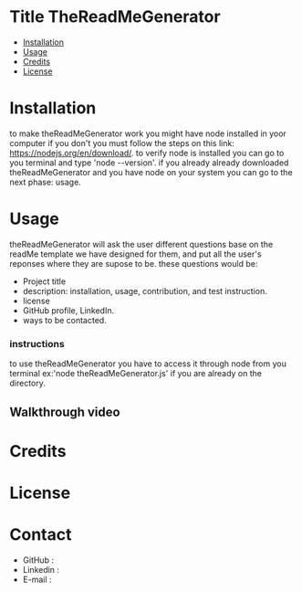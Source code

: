 # Title TheReadMeGenerator

* [Installation](#installation)
* [Usage](#usage)
* [Credits](#credits)
* [License](#license)


# Installation
to make theReadMeGenerator work you might have node installed in yoor computer if you don't you must follow the steps on this link: https://nodejs.org/en/download/. to verify node is installed you can go to you terminal and type 'node --version'.
if you already already downloaded theReadMeGenerator and you have node on your system you can go to the next phase: usage.

# Usage
theReadMeGenerator will ask the user different questions base on the readMe template we have designed for them, and put all the user's reponses where they are supose to be. these questions would be:
* Project title
* description: installation, usage, contribution, and test instruction.
* license
* GitHub profile, LinkedIn.
* ways to be contacted.
### instructions 
to use theReadMeGenerator you have to access it through node from you terminal ex:'node theReadMeGenerator.js' if you are already on the directory.
## Walkthrough video

# Credits
# License 

# Contact
* GitHub :
* Linkedin :
* E-mail :
